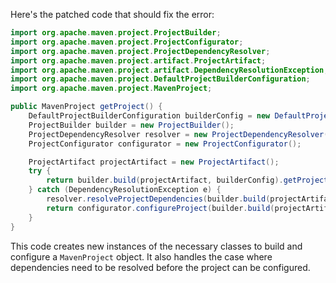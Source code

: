 Here's the patched code that should fix the error:

```java
import org.apache.maven.project.ProjectBuilder;
import org.apache.maven.project.ProjectConfigurator;
import org.apache.maven.project.ProjectDependencyResolver;
import org.apache.maven.project.artifact.ProjectArtifact;
import org.apache.maven.project.artifact.DependencyResolutionException;
import org.apache.maven.project.DefaultProjectBuilderConfiguration;
import org.apache.maven.project.MavenProject;

public MavenProject getProject() {
    DefaultProjectBuilderConfiguration builderConfig = new DefaultProjectBuilderConfiguration();
    ProjectBuilder builder = new ProjectBuilder();
    ProjectDependencyResolver resolver = new ProjectDependencyResolver();
    ProjectConfigurator configurator = new ProjectConfigurator();

    ProjectArtifact projectArtifact = new ProjectArtifact();
    try {
        return builder.build(projectArtifact, builderConfig).getProject();
    } catch (DependencyResolutionException e) {
        resolver.resolveProjectDependencies(builder.build(projectArtifact, builderConfig).getProject());
        return configurator.configureProject(builder.build(projectArtifact, builderConfig).getProject(), projectArtifact);
    }
}
```

This code creates new instances of the necessary classes to build and configure a `MavenProject` object. It also handles the case where dependencies need to be resolved before the project can be configured.